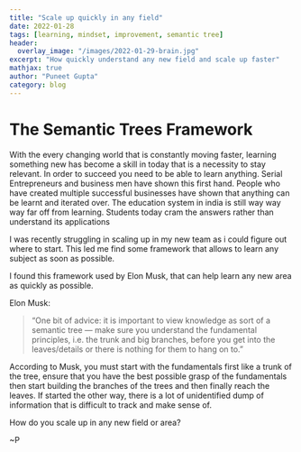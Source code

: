 ```yaml
---
title: "Scale up quickly in any field"
date: 2022-01-28
tags: [learning, mindset, improvement, semantic tree]
header:
  overlay_image: "/images/2022-01-29-brain.jpg"
excerpt: "How quickly understand any new field and scale up faster"
mathjax: true
author: "Puneet Gupta"
category: blog
---
```


# The Semantic Trees Framework

With the every changing world that is constantly moving faster, learning something new has become a skill in today that is a necessity to stay relevant. In order to succeed you need to be able to learn anything. Serial Entrepreneurs and business men have shown this first hand. People who have created multiple successful businesses have shown that anything can be learnt and iterated over. The education system in india is still way way way far off from learning. Students today cram the answers rather than understand its applications

I was recently struggling in scaling up in my new team as i could figure out where to start. This led me find some framework that allows to learn any subject as soon as possible.

I found this framework used by Elon Musk, that can help learn any new area as quickly as possible.

Elon Musk:
>“One bit of advice: it is important to view knowledge as sort of a semantic tree — make sure you understand the fundamental principles, i.e. the trunk and big branches, before you get into the leaves/details or there is nothing for them to hang on to.”

According to Musk, you must start with the fundamentals first like a trunk of the tree, ensure that you have the best possible grasp of the fundamentals then start building the branches of the trees and then finally reach the leaves. If started the other way, there is a lot of unidentified dump of information that is difficult to track and make sense of.

How do you scale up in any new field or area?

~P


<!-- https://www.jakedaghe.com/writing/elon-musk-2-rules-to-learn-anything-faster -->
<!-- https://www.theladders.com/career-advice/elon-musks-2-rules-for-learning-anything-faster -->
